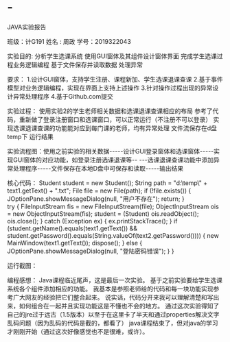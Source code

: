 # -
JAVA实验报告

班级：计G191
姓名 : 周政
学号：2019322043

实验目的:
分析学生选课系统
使用GUI窗体及其组件设计窗体界面
完成学生选课过程业务逻辑编程
基于文件保存并读取数据
处理异常

要求：
1.设计GUI窗体，支持学生注册、课程新加、学生选课退课查课
2.基于事件模型对业务逻辑编程，实现在界面上支持上述操作
3.针对操作过程出现的异常设计异常处理程序
4.基于Github.com提交


实验过程：
使用实验2的学生老师相关数据和选课退课查课相应的布局
参考了代码，重新做了登录注册窗口和选课窗口，可以正常运行（不注册不可以登录）
实现选课退课查课的功能能对应到每门课的老师，均有异常处理
文件流保存在d盘temp下
运行结果


实验流程图：使用之前实验的相关数据-----设计GUI登录窗体和选课窗体-----实现GUI窗体的对应功能，如登录注册选课退课等--
---选课退课查课功能中添加异常处理程序-----文件保存在本地D盘中可保存和读取-----输出结果

核心代码：
                Student student = new Student();
                String path = "d:\\temp\\" + text1.getText() + ".txt";
                File file = new File(path);
                if (!file.exists()) {
                    JOptionPane.showMessageDialog(null, "用户不存在");
                    return;
                }  
                try {
                    FileInputStream fis = new FileInputStream(file);
                    ObjectInputStream ois = new ObjectInputStream(fis);
                    student = (Student) ois.readObject();
                    ois.close();
                } catch (Exception ex) {
                    ex.printStackTrace();
                }
                if (student.getName().equals(text1.getText()) && student.getPassword().equals(String.valueOf(text2.getPassword()))) {
                    new MainWindow(text1.getText());
                    dispose();
                } else {
                    JOptionPane.showMessageDialog(null, "登陆密码错误");
                }
            }
   
运行截图：

编程感想：
Java课程临近尾声，这是最后一次实验。
基于之前实验要给学生选课系统各个组件添加相应的功能。
我基本是参照老师给的代码和每一块功能实现参考广大网友的经验把它们整合起来。
说实话，代码分开来我可以理解清楚和写出来，如何组合在一起并且实现功能这是不懂也不会的地方。
通过这次实验得知了自己的jre过于远古（1.5版本）以至于在这里卡了半天和通过properties解决文字乱码问题（因为乱码的代码是截的，都看了）
java课程结束了，但对java的学习才刚刚开始（通过这次好像感觉也不是很难，或许）。
            

